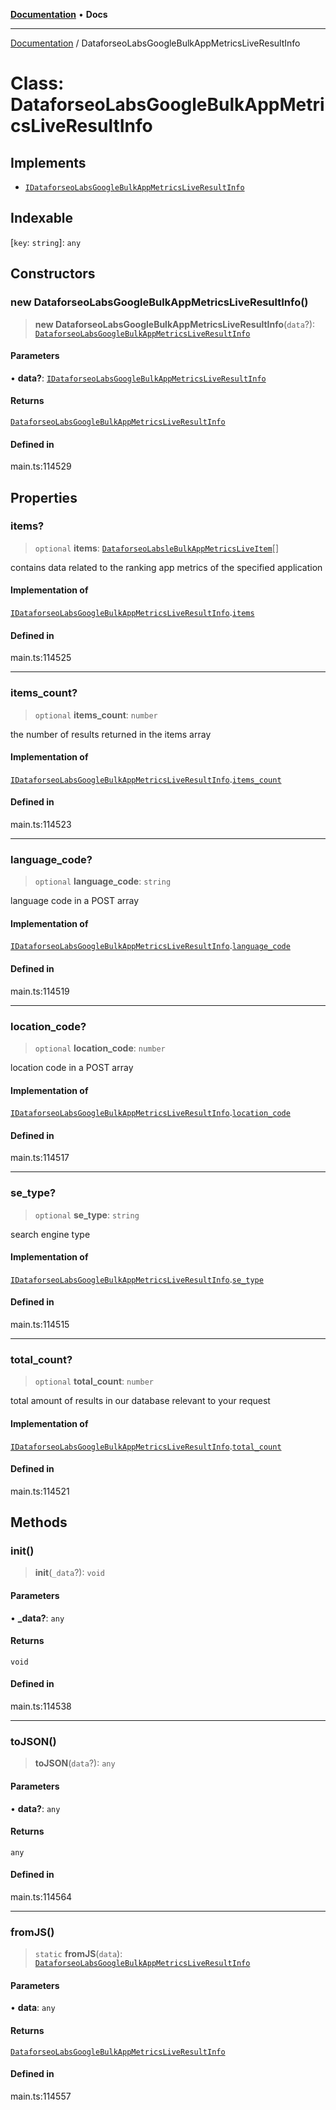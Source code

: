 [**Documentation**](../README.md) • **Docs**

***

[Documentation](../globals.md) / DataforseoLabsGoogleBulkAppMetricsLiveResultInfo

# Class: DataforseoLabsGoogleBulkAppMetricsLiveResultInfo

## Implements

- [`IDataforseoLabsGoogleBulkAppMetricsLiveResultInfo`](../interfaces/IDataforseoLabsGoogleBulkAppMetricsLiveResultInfo.md)

## Indexable

 \[`key`: `string`\]: `any`

## Constructors

### new DataforseoLabsGoogleBulkAppMetricsLiveResultInfo()

> **new DataforseoLabsGoogleBulkAppMetricsLiveResultInfo**(`data`?): [`DataforseoLabsGoogleBulkAppMetricsLiveResultInfo`](DataforseoLabsGoogleBulkAppMetricsLiveResultInfo.md)

#### Parameters

• **data?**: [`IDataforseoLabsGoogleBulkAppMetricsLiveResultInfo`](../interfaces/IDataforseoLabsGoogleBulkAppMetricsLiveResultInfo.md)

#### Returns

[`DataforseoLabsGoogleBulkAppMetricsLiveResultInfo`](DataforseoLabsGoogleBulkAppMetricsLiveResultInfo.md)

#### Defined in

main.ts:114529

## Properties

### items?

> `optional` **items**: [`DataforseoLabsleBulkAppMetricsLiveItem`](DataforseoLabsleBulkAppMetricsLiveItem.md)[]

contains data related to the ranking app metrics of the specified application

#### Implementation of

[`IDataforseoLabsGoogleBulkAppMetricsLiveResultInfo`](../interfaces/IDataforseoLabsGoogleBulkAppMetricsLiveResultInfo.md).[`items`](../interfaces/IDataforseoLabsGoogleBulkAppMetricsLiveResultInfo.md#items)

#### Defined in

main.ts:114525

***

### items\_count?

> `optional` **items\_count**: `number`

the number of results returned in the items array

#### Implementation of

[`IDataforseoLabsGoogleBulkAppMetricsLiveResultInfo`](../interfaces/IDataforseoLabsGoogleBulkAppMetricsLiveResultInfo.md).[`items_count`](../interfaces/IDataforseoLabsGoogleBulkAppMetricsLiveResultInfo.md#items_count)

#### Defined in

main.ts:114523

***

### language\_code?

> `optional` **language\_code**: `string`

language code in a POST array

#### Implementation of

[`IDataforseoLabsGoogleBulkAppMetricsLiveResultInfo`](../interfaces/IDataforseoLabsGoogleBulkAppMetricsLiveResultInfo.md).[`language_code`](../interfaces/IDataforseoLabsGoogleBulkAppMetricsLiveResultInfo.md#language_code)

#### Defined in

main.ts:114519

***

### location\_code?

> `optional` **location\_code**: `number`

location code in a POST array

#### Implementation of

[`IDataforseoLabsGoogleBulkAppMetricsLiveResultInfo`](../interfaces/IDataforseoLabsGoogleBulkAppMetricsLiveResultInfo.md).[`location_code`](../interfaces/IDataforseoLabsGoogleBulkAppMetricsLiveResultInfo.md#location_code)

#### Defined in

main.ts:114517

***

### se\_type?

> `optional` **se\_type**: `string`

search engine type

#### Implementation of

[`IDataforseoLabsGoogleBulkAppMetricsLiveResultInfo`](../interfaces/IDataforseoLabsGoogleBulkAppMetricsLiveResultInfo.md).[`se_type`](../interfaces/IDataforseoLabsGoogleBulkAppMetricsLiveResultInfo.md#se_type)

#### Defined in

main.ts:114515

***

### total\_count?

> `optional` **total\_count**: `number`

total amount of results in our database relevant to your request

#### Implementation of

[`IDataforseoLabsGoogleBulkAppMetricsLiveResultInfo`](../interfaces/IDataforseoLabsGoogleBulkAppMetricsLiveResultInfo.md).[`total_count`](../interfaces/IDataforseoLabsGoogleBulkAppMetricsLiveResultInfo.md#total_count)

#### Defined in

main.ts:114521

## Methods

### init()

> **init**(`_data`?): `void`

#### Parameters

• **\_data?**: `any`

#### Returns

`void`

#### Defined in

main.ts:114538

***

### toJSON()

> **toJSON**(`data`?): `any`

#### Parameters

• **data?**: `any`

#### Returns

`any`

#### Defined in

main.ts:114564

***

### fromJS()

> `static` **fromJS**(`data`): [`DataforseoLabsGoogleBulkAppMetricsLiveResultInfo`](DataforseoLabsGoogleBulkAppMetricsLiveResultInfo.md)

#### Parameters

• **data**: `any`

#### Returns

[`DataforseoLabsGoogleBulkAppMetricsLiveResultInfo`](DataforseoLabsGoogleBulkAppMetricsLiveResultInfo.md)

#### Defined in

main.ts:114557
